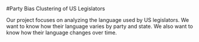 #Party Bias Clustering of US Legislators
 
Our project focuses on analyzing the language used by US legislators. 
We want to know how their language varies by party and state. 
We also want to know how their language changes over time.

